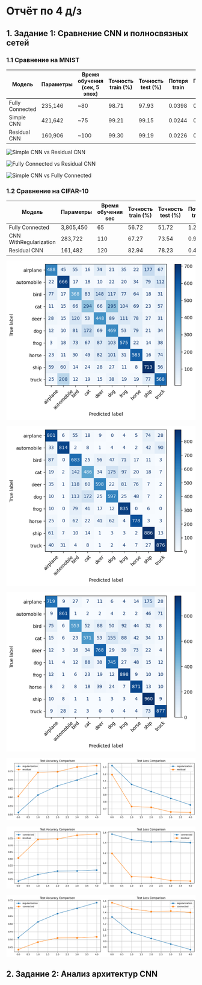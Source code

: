 # Отчёт по 4 д/з

## 1. Задание 1: Сравнение CNN и полносвязных сетей

### 1.1 Сравнение на MNIST

| Модель          | Параметры | Время обучения (сек, 5 эпох) | Точность train (%) | Точность test (%) | Потеря train | Потеря test |
|-----------------|-----------|------------------------------|--------------------|-------------------|--------------|-------------|
| Fully Connected | 235,146   | ~80                          | 98.71              | 97.93             | 0.0398       | 0.0743      |
| Simple CNN      | 421,642   | ~75                          | 99.21              | 99.15             | 0.0244       | 0.0242      |
| Residual CNN    | 160,906   | ~100                         | 99.30              | 99.19             | 0.0226       | 0.0247      |

![Simple CNN vs Residual CNN](https://github.com/dmitryboris/practice_summer/blob/main/dz4/simple_residual.png)

![Fully Connected vs Residual CNN](https://github.com/dmitryboris/practice_summer/blob/main/dz4/residual_connected.png)

![Simple CNN vs Fully Connected](https://github.com/dmitryboris/practice_summer/blob/main/dz4/simple_connected.png)

### 1.2 Сравнение на CIFAR-10

| Модель                 | Параметры | Время обучения sec | Точность train (%) | Точность test (%) | Потеря train | Потеря test |
|------------------------|-----------|--------------------|--------------------|-------------------|--------------|-------------|
| Fully Connected        | 3,805,450 | 65                 | 56.72              | 51.72             | 1.2222       | 1.3997      |
| CNN WithRegularization |   283,722 | 110                | 67.27              | 73.54             | 0.9337       | 0.7552      |
| Residual CNN           |   161,482 | 120                | 82.94              | 78.23             | 0.4922       | 0.6459      |

![Fully Connected](https://github.com/dmitryboris/practice_summer/blob/main/dz4/conn_plot.png)

![CNN With Regularization](https://github.com/dmitryboris/practice_summer/blob/main/dz4/reg_plot.png)

![Residual CNN](https://github.com/dmitryboris/practice_summer/blob/main/dz4/res_plot.png)


![Simple CNN vs Residual CNN](https://github.com/dmitryboris/practice_summer/blob/main/dz4/1.png)

![Fully Connected vs Residual CNN](https://github.com/dmitryboris/practice_summer/blob/main/dz4/2.png)

![Simple CNN vs Fully Connected](https://github.com/dmitryboris/practice_summer/blob/main/dz4/3.png)

## 2. Задание 2: Анализ архитектур CNN
